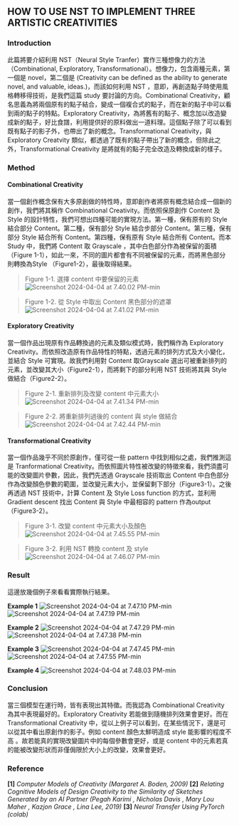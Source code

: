 
## HOW TO USE NST TO IMPLEMENT THREE ARTISTIC CREATIVITIES

### Introduction
此篇將要介紹利用 NST（Neural Style Tranfer）實作三種想像力的方法（Combinational, Exploratory, Transformational）。想像力，包含兩種元素，第一個是 novel，第二個是 (Creativity can be defined as the ability to generate novel, and valuable, ideas.)，而該如何利用 NST ，意即，再創造點子時使用風格轉移得技術，是我們這篇 study 要討論的方向。Combinational Creativity，顧名思義為將兩個原有的點子結合，變成一個複合式的點子，而在新的點子中可以看到兩的點子的特點。Exploratory Creativity，為將舊有的點子、概念加以改造變成新的點子，好比食譜，利用提供好的原料做出一道料理。這個點子除了可以看到既有點子的影子外，也帶出了新的概念。Transformational Creativity，與 Exploratory Creatvity 類似，都透過了既有的點子帶出了新的概念，但除此之外，Transformational Creativity 是將就有的點子完全改造及轉換成新的樣子。

### Method
#### Combinational Creativity
當一個創作概念保有大多原創做的特性時，意即創作者將原有概念結合成一個新的創作，我們將其稱作 Combinational Creativity。而依照保原創作 Content 及 Style 的設計特性，我們可想出四種可能的實現方法。第一種，保有原有的 Style 結合部分 Content。第二種，保有部分 Style 結合步部分 Content。第三種，保有部分 Style 結合所有 Content。第四種，保有原有 Style 結合所有 Content。而本 Study 中，我們將 Content 取 Grayscale ，其中白色部分作為被保留的面積（Figure 1-1），如此一來，不同的圖片都會有不同被保留的元素，而將黑色部分則轉換為Style （Figure1-2），最後取得結果。

> Figure 1-1. 選擇 content 中要保留的元素
![Screenshot 2024-04-04 at 7.40.02 PM-min](https://hackmd.io/_uploads/ryMmNGnJC.png)

> Figure 1-2. 從 Style 中取出 Content 黑色部分的遮罩
![Screenshot 2024-04-04 at 7.41.02 PM-min](https://hackmd.io/_uploads/Bk7mVMhyA.png)

#### Exploratory Creativity
當一個作品出現原有作品轉換過的元素及類似模式時，我們稱作為 Exploratory Creativity。而依照改造原有作品特性的特點，透過元素的排列方式及大小變化，並結合 Style 可實現。故我們利用對 Content 取Grayscale 選出可被重新排列的元素，並改變其大小（Figure2-1），而將剩下的部分利用 NST 技術將其與 Style做結合（Figure2-2）。

> Figure 2-1. 重新排列及改變 content 中元素大小
![Screenshot 2024-04-04 at 7.41.34 PM-min](https://hackmd.io/_uploads/B1GmNGny0.png)

> Figure 2-2. 將重新排列過後的 content 與 style 做結合
![Screenshot 2024-04-04 at 7.42.44 PM-min](https://hackmd.io/_uploads/rJ77NzhJ0.png)

#### Transformational Creativity
當一個作品幾乎不同於原創作，僅可從一些 pattern 中找到相似之處，我們推測這是 Tranformational Creativity。而依照圖片特性被改變的特徵來看，我們須盡可能的改變圖片參數，因此，我們先透過 Grayscale 技術取出 Content 中白色部分作為改變顏色參數的範圍，並改變元素大小，並保留剩下部分（Figure3-1）。之後再透過 NST 技術中，計算 Content 及 Style Loss function 的方式，並利用 Gradient descent 找出 Content 與 Style 中最相容的 pattern 作為output（Figure3-2）。

> Figure 3-1. 改變 content 中元素大小及顏色
![Screenshot 2024-04-04 at 7.45.55 PM-min](https://hackmd.io/_uploads/ryMmEz2JR.png)

> Figure 3-2. 利用 NST 轉換 content 及 style
![Screenshot 2024-04-04 at 7.46.07 PM-min](https://hackmd.io/_uploads/Sy7QVzn1A.png)




### Result
這邊放幾個例子來看看實際執行結果。

**Example 1**
![Screenshot 2024-04-04 at 7.47.10 PM-min](https://hackmd.io/_uploads/HkzQ4fhkA.png)
![Screenshot 2024-04-04 at 7.47.19 PM-min](https://hackmd.io/_uploads/H1NXEf3y0.png)

**Example 2**
![Screenshot 2024-04-04 at 7.47.29 PM-min](https://hackmd.io/_uploads/SJmQ4M21C.png)
![Screenshot 2024-04-04 at 7.47.38 PM-min](https://hackmd.io/_uploads/ByN74G21C.png)

**Example 3**
![Screenshot 2024-04-04 at 7.47.45 PM-min](https://hackmd.io/_uploads/S1Qm4f21R.png)
![Screenshot 2024-04-04 at 7.47.55 PM-min](https://hackmd.io/_uploads/SyV7NfnkA.png)

**Example 4**
![Screenshot 2024-04-04 at 7.48.03 PM-min](https://hackmd.io/_uploads/SJV74z3yC.png)

### Conclusion
當三個模型在運行時，皆有表現出其特徵。而我認為 Combinational Creativity 為其中表現最好的。Exploratory Creativity 若能做到隨機排列效果會更好。而在 Transformational Creativity 中，從以上例子可以看到，在某些情況下，還是可以從其中看出原創作的影子。例如 content 顏色太鮮明造成 style  能影響的程度不高 。故若能真的實現改變圖片中的每個參數會更好，或是 content 中的元素若真的能被改變形狀而非僅侷限於大小上的改變，效果會更好。

### Reference
**[1]** *Computer Models of Creativity (Margaret A. Boden, 2009)*
**[2]** *Relating Cognitive Models of Design Creativity to the Similarity of Sketches Generated by an AI Partner (Pegah Karimi , Nicholas Davis , Mary Lou Maher , Kazjon Grace , Lina Lee, 2019)*
**[3]** *Neural Transfer Using PyTorch (colab)*

